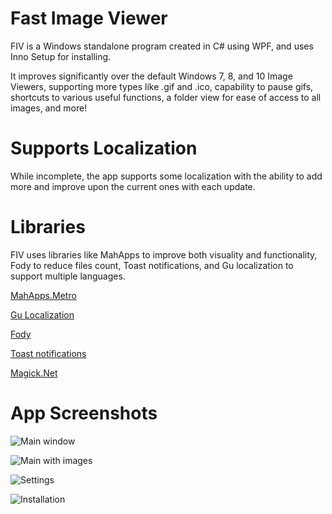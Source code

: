 # Fast Image Viewer

FIV is a Windows standalone program created in C# using WPF, and uses Inno Setup for installing.

It improves significantly over the default Windows 7, 8, and 10 Image Viewers, supporting more types like .gif and .ico, capability
to pause gifs, shortcuts to various useful functions, a folder view for ease of access to all images, and more!


# Supports Localization

While incomplete, the app supports some localization with the ability to add more and improve upon the current ones with each update.


# Libraries

FIV uses libraries like MahApps to improve both visuality and functionality, Fody to reduce files count, Toast notifications, and Gu localization to support multiple languages.

[MahApps.Metro](https://github.com/MahApps/MahApps.Metro)

[Gu Localization](https://github.com/GuOrg/Gu.Localization)

[Fody](https://github.com/Fody/Fody)

[Toast notifications](https://github.com/rafallopatka/ToastNotifications)

[Magick.Net](https://github.com/dlemstra/Magick.NET)


# App Screenshots

![Main window](https://drive.google.com/uc?export=view&id=1P3nbqmnLtZ-HjBdndUt7I_LGjDWmuSi2)

![Main with images](https://drive.google.com/uc?export=view&id=10xLmkqw877JAf8gtbtD5-zmwOKaB2F7t)

![Settings](https://drive.google.com/uc?export=view&id=1G9XoAXB0DkxETMP9zCqT4gPMVbJhOXzy)

![Installation](https://drive.google.com/uc?export=view&id=1ycinfeVctvCKknyislSwKOYukOCxwAxY)
